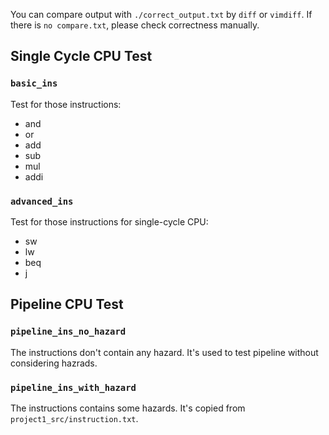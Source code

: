 You can compare output with `./correct_output.txt` by `diff` or `vimdiff`.
If there is `no compare.txt`, please check correctness manually.

## Single Cycle CPU Test

### `basic_ins`
Test for those instructions:
- and 
- or 
- add 
- sub 
- mul 
- addi

### `advanced_ins`
Test for those instructions for single-cycle CPU:
- sw
- lw
- beq
- j

## Pipeline CPU Test

### `pipeline_ins_no_hazard`
The instructions don't contain any hazard. It's used to test pipeline without considering hazrads.

### `pipeline_ins_with_hazard`
The instructions contains some hazards. It's copied from `project1_src/instruction.txt`. 
